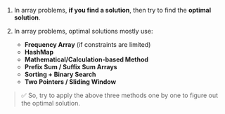 1. In array problems, **if you find a solution**, then try to find the **optimal solution**.


2. In array problems, optimal solutions mostly use:
    - **Frequency Array** (if constraints are limited)
    - **HashMap**
    - **Mathematical/Calculation-based Method**
    - **Prefix Sum / Suffix Sum Arrays**
    - **Sorting + Binary Search**
    - **Two Pointers / Sliding Window**

> ✅ So, try to apply the above three methods one by one to figure out the optimal solution.
